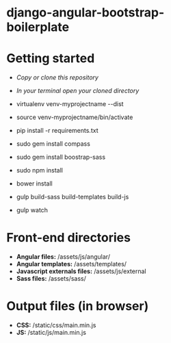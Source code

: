 django-angular-bootstrap-boilerplate
====================================

Getting started
====================================
* *Copy or clone this repository*
* *In your terminal open your cloned directory*

* virtualenv venv-myprojectname --dist
* source venv-myprojectname/bin/activate
* pip install -r requirements.txt
* sudo gem install compass
* sudo gem install boostrap-sass
* sudo npm install
* bower install
* gulp build-sass build-templates build-js
* gulp watch

Front-end directories
====================================
* **Angular files:** /assets/js/angular/
* **Angular templates:** /assets/templates/
* **Javascript externals files:** /assets/js/external
* **Sass files:** /assets/sass/

Output files (in browser)
====================================
* **CSS:** /static/css/main.min.js
* **JS:** /static/js/main.min.js
